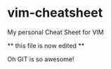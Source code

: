 # vim-cheatsheet
My personal Cheat Sheet for VIM

** this file is now edited **

Oh GIT is so awesome!
